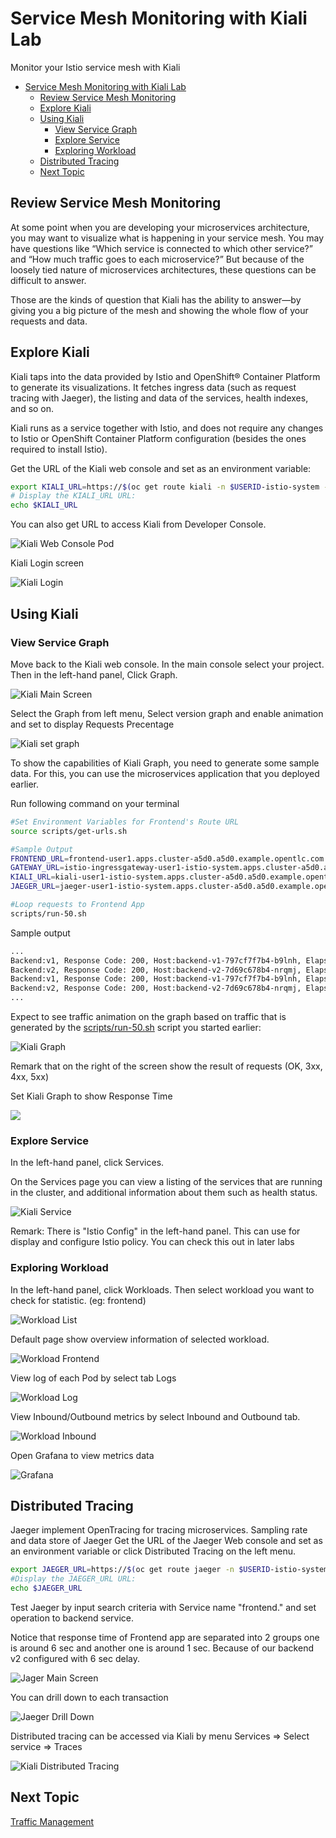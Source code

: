 # Service Mesh Monitoring with Kiali Lab

Monitor your Istio service mesh with Kiali

<!-- TOC -->

- [Service Mesh Monitoring with Kiali Lab](#service-mesh-monitoring-with-kiali-lab)
  - [Review Service Mesh Monitoring](#review-service-mesh-monitoring)
  - [Explore Kiali](#explore-kiali)
  - [Using Kiali](#using-kiali)
    - [View Service Graph](#view-service-graph)
    - [Explore Service](#explore-service)
    - [Exploring Workload](#exploring-workload)
  - [Distributed Tracing](#distributed-tracing)
  - [Next Topic](#next-topic)

<!-- /TOC -->

## Review Service Mesh Monitoring

At some point when you are developing your microservices architecture, you may want to visualize what is happening in your service mesh. You may have questions like “Which service is connected to which other service?” and “How much traffic goes to each microservice?” But because of the loosely tied nature of microservices architectures, these questions can be difficult to answer.

Those are the kinds of question that Kiali has the ability to answer—by giving you a big picture of the mesh and showing the whole flow of your requests and data.

## Explore Kiali

Kiali taps into the data provided by Istio and OpenShift® Container Platform to generate its visualizations. It fetches ingress data (such as request tracing with Jaeger), the listing and data of the services, health indexes, and so on.

Kiali runs as a service together with Istio, and does not require any changes to Istio or OpenShift Container Platform configuration (besides the ones required to install Istio).

Get the URL of the Kiali web console and set as an environment variable:

```bash
export KIALI_URL=https://$(oc get route kiali -n $USERID-istio-system -o template --template='{{.spec.host}}')
# Display the KIALI_URL URL:
echo $KIALI_URL
```

You can also get URL to access Kiali from Developer Console.

![Kiali Web Console Pod](../images/kiali-dev-console-pod.png)


Kiali Login screen

![Kiali Login](../images/kiali-login.png)

## Using Kiali


### View Service Graph

Move back to the Kiali web console. In the main console select your project. Then in the left-hand panel, Click Graph.

![Kiali Main Screen](../images/kiali-main-screen.png)

Select the Graph from left menu,  Select version graph and enable animation and set to display Requests Precentage

![Kiali set graph](../images/kiali-show-animation.png)

To show the capabilities of Kiali Graph, you need to generate some sample data. For this, you can use the microservices application that you deployed earlier.

Run following command on your terminal

```bash
#Set Environment Variables for Frontend's Route URL
source scripts/get-urls.sh

#Sample Output
FRONTEND_URL=frontend-user1.apps.cluster-a5d0.a5d0.example.opentlc.com
GATEWAY_URL=istio-ingressgateway-user1-istio-system.apps.cluster-a5d0.a5d0.example.opentlc.com
KIALI_URL=kiali-user1-istio-system.apps.cluster-a5d0.a5d0.example.opentlc.com
JAEGER_URL=jaeger-user1-istio-system.apps.cluster-a5d0.a5d0.example.opentlc.com

#Loop requests to Frontend App
scripts/run-50.sh
```

Sample output

```bash
...
Backend:v1, Response Code: 200, Host:backend-v1-797cf7f7b4-b9lnh, Elapsed Time:1.552174 sec
Backend:v2, Response Code: 200, Host:backend-v2-7d69c678b4-nrqmj, Elapsed Time:6.062042 sec
Backend:v1, Response Code: 200, Host:backend-v1-797cf7f7b4-b9lnh, Elapsed Time:0.804076 sec
Backend:v2, Response Code: 200, Host:backend-v2-7d69c678b4-nrqmj, Elapsed Time:5.845837 sec
...
```

Expect to see traffic animation on the graph based on traffic that is generated by the [scripts/run-50.sh](../scripts/run-50.sh) script you started earlier:

![Kiali Graph](../images/kiali-graph.gif)

Remark that on the right of the screen show the result of requests (OK, 3xx, 4xx, 5xx)

Set Kiali Graph to show Response Time

![](../images/kiali-graph-response-time.png)


### Explore Service 

In the left-hand panel, click Services.

On the Services page you can view a listing of the services that are running in the cluster, and additional information about them such as health status.

![Kiali Service](../images/kiali-service.png)

Remark: There is "Istio Config" in the left-hand panel. This can use for display and configure Istio policy. You can check this out in later labs

### Exploring Workload

In the left-hand panel, click Workloads. Then select workload you want to check for statistic. (eg: frontend)

![Workload List](../images/workload-list.png)

Default page show overview information of selected workload.

![Workload Frontend](../images/workload-frontend-v1.png)

View log of each Pod by select tab Logs

![Workload Log](../images/workload-logs.png)

View Inbound/Outbound metrics by select Inbound and Outbound tab.

![Workload Inbound](../images/workload-inbound-metrics.png)

Open Grafana to view metrics data

![Grafana](../images/grafana.png)

## Distributed Tracing

Jaeger implement OpenTracing for tracing microservices. Sampling rate and data store of Jaeger Get the URL of the Jaeger Web console and set as an environment variable or click Distributed Tracing on the left menu.

```bash
export JAEGER_URL=https://$(oc get route jaeger -n $USERID-istio-system -o template --template='{{.spec.host}}')
#Display the JAEGER_URL URL:
echo $JAEGER_URL
```


Test Jaeger by input search criteria with Service name "frontend.<project>" and set operation to backend service.

Notice that response time of Frontend app are separated into 2 groups one is around 6 sec and another one is around 1 sec. Because of our backend v2 configured with 6 sec delay.

![Jager Main Screen](../images/jaeger-main-screen.png)

You can drill down to each transaction

![Jaeger Drill Down](../images/jaeger-drill-down.png)

Distributed tracing can be accessed via Kiali by menu Services => Select service => Traces

![Kiali Distributed Tracing](../images/kiali-distributed-tracing-from-service-menu.png)
<!-- Jaeger can be accessed via Kiali by left-hand panel Distributed Tracing.
Remark: You need to login to Jaeger at least once to make this menu accessicble.

![Kiali Distributed Tracing](../images/kiali-distributed-tracing.png) -->

## Next Topic
[Traffic Management](./04-traffic-management.md)